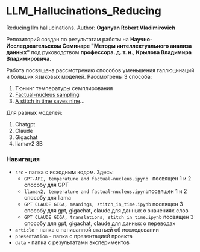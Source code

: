 # LLM_Hallucinations_Reducing
Reducing llm hallucinations. Author: **Oganyan Robert Vladimirovich**

Репозиторий создан по результатам работы на **Научно-Исследовательском Семинаре "Методы интеллектуального анализа данных"** под руководством **профессора. д. т. н., Крылова Владимира Владимировича**.

Работа посвящена рассмотрению способов уменьшения галлюцинаций и больших языковых моделей. Рассмотрены 3 способа:

1. Тюнинг температуры семплирования
2. [Factual-nucleus sampling](https://arxiv.org/pdf/2206.04624) 
3. [A stitch in time saves nine](https://arxiv.org/abs/2307.03987)... 

Для разных моделей:

1. Chatgpt
2. Claude
3. Gigachat
4. llamav2 3B



### Навигация

* `src` - папка с исходным кодом. Здесь:
  * `GPT-API, temperature and factual-nucleus.ipynb ` посвящен 1 и 2 способу для GPT
  * `llamav2, temperature and factual-nucleus.ipynb`посвящен 1 и 2 способу для llama
  * `GPT CLAUDE GIGA, meanings, stitch_in_time.ipynb` посвящен 3 способу для gpt, gigachat, claude для данных о значениях слов
  * `GPT CLAUDE GIGA, translations, stitch_in_time.ipynb` посвящен 3 способу для gpt, gigachat, claude для данных о переводах
* `article` - папка с написанной статьей об исследовании
* `presentation` - папка с презентацией проекта
* `data` - папка с результатами экспериментов
